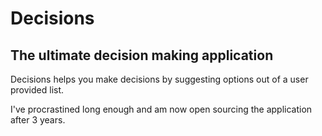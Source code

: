 <h1>Decisions</h1>
<h2>The ultimate decision making application</h2>

<p>Decisions helps you make decisions by suggesting options out of a user
provided list.</p>


<p>I've procrastined long enough and am now open sourcing the application
after 3 years.</p>
